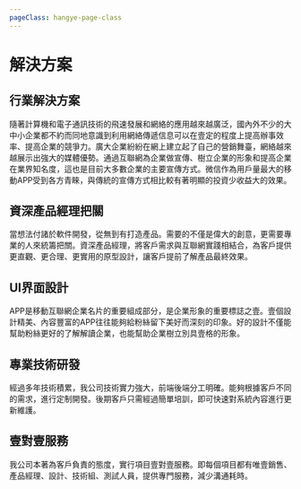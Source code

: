 ```yaml
---
pageClass: hangye-page-class
---
```


# 解決方案

## 行業解決方案

隨著計算機和電子通訊技術的飛速發展和網絡的應用越來越廣泛，國內外不少的大中小企業都不約而同地意識到利用網絡傳遞信息可以在壹定的程度上提高辦事效率、提高企業的競爭力。廣大企業紛紛在網上建立起了自己的營銷舞臺，網絡越來越展示出強大的媒體優勢。通過互聯網為企業做宣傳、樹立企業的形象和提高企業在業界知名度，這也是目前大多數企業的主要宣傳方式。微信作為用戶量最大的移動APP受到各方青睞，與傳統的宣傳方式相比較有著明顯的投資少收益大的效果。

## 資深產品經理把關

當想法付諸於軟件開發，從無到有打造產品。需要的不僅是偉大的創意，更需要專業的人來統籌把關。資深產品經理，將客戶需求與互聯網實踐相結合，為客戶提供更直觀、更合理、更實用的原型設計，讓客戶提前了解產品最終效果。

## UI界面設計

APP是移動互聯網企業名片的重要組成部分，是企業形象的重要標誌之壹。壹個設計精美、內容豐富的APP往往能夠給粉絲留下美好而深刻的印象。好的設計不僅能幫助粉絲更好的了解解讀企業，也能幫助企業樹立別具壹格的形象。

## 專業技術研發

經過多年技術積累，我公司技術實力強大，前端後端分工明確。能夠根據客戶不同的需求，進行定制開發。後期客戶只需經過簡單培訓，即可快速對系統內容進行更新維護。

## 壹對壹服務

我公司本著為客戶負責的態度，實行項目壹對壹服務。即每個項目都有唯壹銷售、產品經理、設計、技術組、測試人員，提供專門服務，減少溝通耗時。